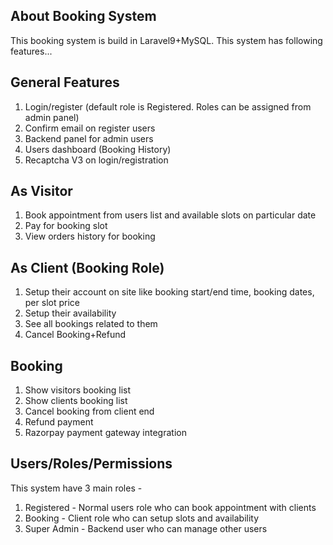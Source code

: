 ## About Booking System

This booking system is build in Laravel9+MySQL. This system has following features...

General Features
----------------
1. Login/register (default role is Registered. Roles can be assigned from admin panel)
2. Confirm email on register users 
3. Backend panel for admin users
4. Users dashboard (Booking History)
5. Recaptcha V3 on login/registration


As Visitor
-----------
1. Book appointment from users list and available slots on particular date
2. Pay for booking slot
3. View orders history for booking


As Client (Booking Role)
------------------------
1. Setup their account on site like booking start/end time, booking dates, per slot price
2. Setup their availability
3. See all bookings related to them
4. Cancel Booking+Refund

Booking
----------
1. Show visitors booking list
2. Show clients booking list
3. Cancel booking from client end
4. Refund payment
5. Razorpay payment gateway integration


## Users/Roles/Permissions

This system have 3 main roles - 

1. Registered - Normal users role who can book appointment with clients
2. Booking - Client role who can setup slots and availability
3. Super Admin - Backend user who can manage other users